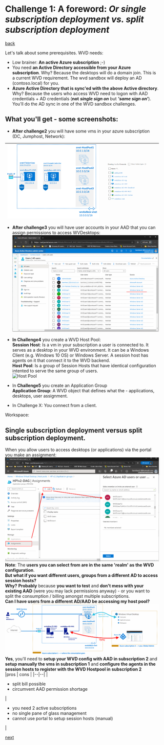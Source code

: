 # Challenge 1: A foreword: _Or single subscription deployment vs. split subscription deployment_

[back](../../README.md)

Let's talk about some prerequisites. WVD needs:
- Low brainer: **An active Azure subscription** ;-)
- You need **an Active Directory accessible from your Azure subscription**. Why? Because the desktops will do a domain join. This is a current WVD requirement. The wvd sandbox will deploy an AD (contoso.local) for you.
- **Azure Active Directory that is sync'ed with the above Active directory**. Why? Because the users who access WVD need to logon with AAD credentials + AD credentials (**not** **_single sign on_** but **_'same sign on'_**). You'll do the AD sync in one of the WVD sandbox challenges.

## What you'll get - some screenshots:  
- **After challenge2** you will have some vms in your azure subscription (DC, Jumphost, Network):  

| ![Challenge Result](Challenge2Result.png)  | ![Resources](ADDeploymentResult.png) |
|--|--|
 
- **After challenge3** you will have user accounts in your AAD that you can assign permissions to access WVDesktops:  
![synced users in your AAD](AAD-SyncedUsers.PNG)  

- **In Challenge4** you create a WVD Host Pool:  
**Session Host**: Is a vm in your subscription a user is connected to. It serves as a desktop in your WVD environment. It can be a Windows Client (e.g. Windows 10 OS) or Windows Server. A session host has agents on it that connect it to the WVD backend.  
**Host Pool**: Is a group of Session Hosts that have identical configuration intented to serve the same group of users.  
![Host Pool](HostPool.png)  

- In **Challenge5** you create an Application Group  
**Application Group**: A WVD object that defines what the - applications, desktops, user assignment.


- In Challenge X: You connect from a client.


Workspace:

## Single subscription deployment versus split subscription deployment.  
When you allow users to access desktops (or applications) via the portal you make an assignment:  
![Assign Users to Application Group](AssignUsers2ApplicationGroup.png)  
**Note**: The **users you can select from are in the same 'realm' as the WVD configuration**.  
**But what if you want different users, groups from a different AD to access session hosts?**    
**Why?** **Probably** because **you want to test** and **don't mess with your existing AAD** (were you may lack permissions anyway) - or you want to split the consumption / billing amongst multiple subscriptions.  
**Can I have users from a different AD/AAD be accessing my host pool?**  
![Split Subscription deployment](splitSubscriptionSetup.png)
**Yes**, you'll need to **setup your WVD config with AAD in subscription 2** and **setup manually the vms in subscription 1** and **configure the agents in the session hosts to register with the WVD Hostpool in subscription 2**  
|pros | cons |
|--|--| 
| <ul><li>split bill possible</li><li>circumvent AAD permission shortage</li></ul>| <ul><li>you need 2 active subscriptions</li><li>no single pane of glass management</li><li>cannot use portal to setup session hosts (manual)</li></ul> |


  

[next](../Challenge2/README.md) 
